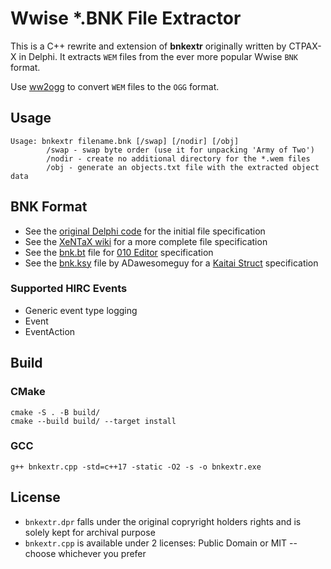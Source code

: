 # Wwise *.BNK File Extractor

This is a C++ rewrite and extension of **bnkextr** originally written by CTPAX-X in Delphi.
It extracts `WEM` files from the ever more popular Wwise `BNK` format.

Use [ww2ogg](https://github.com/hcs64/ww2ogg) to convert `WEM` files to the `OGG` format.

## Usage

```
Usage: bnkextr filename.bnk [/swap] [/nodir] [/obj]
        /swap - swap byte order (use it for unpacking 'Army of Two')
        /nodir - create no additional directory for the *.wem files
        /obj - generate an objects.txt file with the extracted object data
```

## BNK Format

- See the [original Delphi code](bnkextr.dpr) for the initial file specification
- See the [XeNTaX wiki](https://wiki.xentax.com/index.php/Wwise_SoundBank_(*.bnk)) for a more complete file specification
- See the [bnk.bt](bnk.bt) file for [010 Editor](https://www.sweetscape.com/010editor/) specification
- See the [bnk.ksy](https://github.com/WolvenKit/wwise-audio-tools/blob/feat/bnk-tools/ksy/bnk.ksy) file by ADawesomeguy for a [Kaitai Struct](https://kaitai.io/) specification

### Supported HIRC Events

- Generic event type logging
- Event
- EventAction

## Build

### CMake

```
cmake -S . -B build/
cmake --build build/ --target install
```

### GCC

```
g++ bnkextr.cpp -std=c++17 -static -O2 -s -o bnkextr.exe
```

## License

- `bnkextr.dpr` falls under the original copryright holders rights and is solely kept for archival purpose
- `bnkextr.cpp` is available under 2 licenses: Public Domain or MIT -- choose whichever you prefer